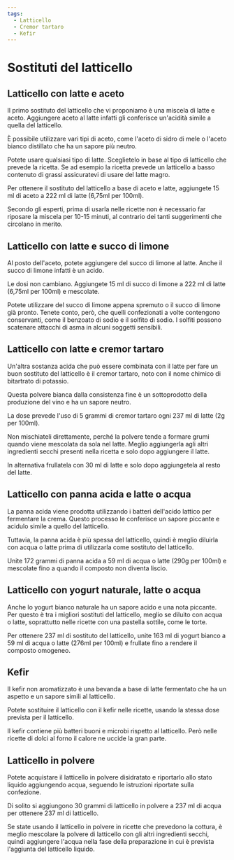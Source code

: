 ```yaml
---
tags:
  - Latticello
  - Cremor tartaro
  - Kefir
---
```

# Sostituti del latticello

## Latticello con latte e aceto

Il primo sostituto del latticello che vi proponiamo è una miscela di latte e aceto. Aggiungere aceto al latte infatti gli conferisce un'acidità simile a quella del latticello.

È possibile utilizzare vari tipi di aceto, come l'aceto di sidro di mele o l'aceto bianco distillato che ha un sapore più neutro.
        
Potete usare qualsiasi tipo di latte. Sceglietelo in base al tipo di latticello che prevede la ricetta. Se ad esempio la ricetta prevede un latticello a basso contenuto di grassi assicuratevi di usare del latte magro.
        
Per ottenere il sostituto del latticello a base di aceto e latte, aggiungete 15 ml di aceto a 222 ml di latte (6,75ml per 100ml).
        
Secondo gli esperti, prima di usarla nelle ricette non è necessario far riposare la miscela per 10-15 minuti, al contrario dei tanti suggerimenti che circolano in merito.
        
## Latticello con latte e succo di limone

Al posto dell'aceto, potete aggiungere del succo di limone al latte. Anche il succo di limone infatti è un acido.
        
Le dosi non cambiano. Aggiungete 15 ml di succo di limone a 222 ml di latte (6,75ml per 100ml) e mescolate.
        
Potete utilizzare del succo di limone appena spremuto o il succo di limone già pronto. Tenete conto, però, che quelli confezionati a volte contengono conservanti, come il benzoato di sodio e il solfito di sodio. I solfiti possono scatenare attacchi di asma in alcuni soggetti sensibili.
        
## Latticello con latte e cremor tartaro

Un'altra sostanza acida che può essere combinata con il latte per fare un buon sostituto del latticello è il cremor tartaro, noto con il nome chimico di bitartrato di potassio.
        
Questa polvere bianca dalla consistenza fine è un sottoprodotto della produzione del vino e ha un sapore neutro.
        
La dose prevede l'uso di 5 grammi di cremor tartaro ogni 237 ml di latte (2g per 100ml).
        
Non mischiateli direttamente, perché la polvere tende a formare grumi quando viene mescolata da sola nel latte. Meglio aggiungerla agli altri ingredienti secchi presenti nella ricetta e solo dopo aggiungere il latte.
        
In alternativa frullatela con 30 ml di latte e solo dopo aggiungetela al resto del latte.
        
## Latticello con panna acida e latte o acqua

La panna acida viene prodotta utilizzando i batteri dell'acido lattico per fermentare la crema. Questo processo le conferisce un sapore piccante e acidulo simile a quello del latticello.
        
Tuttavia, la panna acida è più spessa del latticello, quindi è meglio diluirla con acqua o latte prima di utilizzarla come sostituto del latticello.
        
Unite 172 grammi di panna acida a 59 ml di acqua o latte (290g per 100ml) e mescolate fino a quando il composto non diventa liscio.
        
## Latticello con yogurt naturale, latte o acqua

Anche lo yogurt bianco naturale ha un sapore acido e una nota piccante. Per questo è tra i migliori sostituti del latticello, meglio se diluito con acqua o latte, soprattutto nelle ricette con una pastella sottile, come le torte.
        
Per ottenere 237 ml di sostituto del latticello, unite 163 ml di yogurt bianco a 59 ml di acqua o latte (276ml per 100ml) e frullate fino a rendere il composto omogeneo.
        
## Kefir

Il kefir non aromatizzato è una bevanda a base di latte fermentato che ha un aspetto e un sapore simili al latticello.
        
Potete sostituire il latticello con il kefir nelle ricette, usando la stessa dose prevista per il latticello.
        
Il kefir contiene più batteri buoni e microbi rispetto al latticello. Però nelle ricette di dolci al forno il calore ne uccide la gran parte.
        
## Latticello in polvere

Potete acquistare il latticello in polvere disidratato e riportarlo allo stato liquido aggiungendo acqua, seguendo le istruzioni riportate sulla confezione.

Di solito si aggiungono 30 grammi di latticello in polvere a 237 ml di acqua per ottenere 237 ml di latticello.
        
Se state usando il latticello in polvere in ricette che prevedono la cottura, è meglio mescolare la polvere di latticello con gli altri ingredienti secchi, quindi aggiungere l'acqua nella fase della preparazione in cui è prevista l'aggiunta del latticello liquido.
